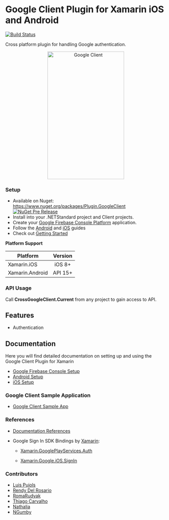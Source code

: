 # Google Client Plugin for Xamarin iOS and Android

[![Build Status](https://dev.azure.com/CrossGeeks/Plugins/_apis/build/status/GoogleClient/GoogleClient%20Plugin%20CI%20Pipeline?branchName=master)](https://dev.azure.com/CrossGeeks/Plugins/_build/latest?definitionId=3&branchName=master)

Cross platform plugin for handling Google authentication.

<p align="center">
<img src="images/googleclient.gif" height="400" width="240" title="Google Client"/>
</p>

### Setup
* Available on Nuget: https://www.nuget.org/packages/Plugin.GoogleClient
[![NuGet Pre Release](https://img.shields.io/nuget/vpre/Plugin.GoogleClient.svg?label=NuGet)](https://www.nuget.org/packages/Plugin.GoogleClient)
* Install into your .NETStandard project and Client projects.
* Create your [Google Firebase Console Platform](docs/GoogleFirebaseConsoleSetup.md) application.
* Follow the [Android](docs/AndroidSetup.md) and [iOS](GoogleClient/docs/iOSSetup.md) guides
* Check out [Getting Started](docs/GettingStarted.md)

**Platform Support**

|Platform|Version|
| ------------------- | :------------------: |
|Xamarin.iOS|iOS 8+|
|Xamarin.Android|API 15+|

### API Usage

Call **CrossGoogleClient.Current** from any project to gain access to API.

## Features

- Authentication

## Documentation

Here you will find detailed documentation on setting up and using the Google Client Plugin for Xamarin

* [Google Firebase Console Setup](docs/GoogleFirebaseConsoleSetup.md) 
* [Android Setup](docs/AndroidSetup.md)
* [iOS Setup](docs/iOSSetup.md)

### Google Client Sample Application
* [Google Client Sample App](samples)

### References
* [Documentation References](docs/References.md)
* Google Sign In SDK Bindings by [Xamarin](https://github.com/xamarin):

    - [Xamarin.GooglePlayServices.Auth](https://www.nuget.org/packages/Xamarin.GooglePlayServices.Auth/)
    
    - [Xamarin.Google.iOS.SignIn](https://www.nuget.org/packages/Xamarin.Google.iOS.SignIn/)

### Contributors

* [Luis Pujols](https://github.com/pujolsluis)
* [Rendy Del Rosario](https://github.com/rdelrosario)
* [RomaRudyak](https://github.com/RomaRudyak)
* [Thiago Carvalho](https://github.com/stealthcold)
* [Nathalia](https://github.com/natsoragge)
* [NGumby](https://github.com/NGumby)
